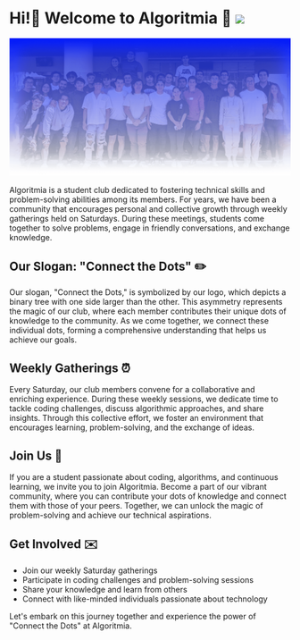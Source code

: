 ### <h1> Hi!👋 Welcome to Algoritmia 🔵</b> [![](https://visitcount.itsvg.in/api?id=AlgoritmiaClub&label=Profile%20Views&color=0&icon=5&pretty=true)](https://visitcount.itsvg.in) </h1> 
![Algortimia 2024](/profile/Foto%20Grupal.png)

Algoritmia is a student club dedicated to fostering technical skills and problem-solving abilities among its members. For years, we have been a community that encourages personal and collective growth through weekly gatherings held on Saturdays. During these meetings, students come together to solve problems, engage in friendly conversations, and exchange knowledge.

## Our Slogan: "Connect the Dots" ✏️

Our slogan, "Connect the Dots," is symbolized by our logo, which depicts a binary tree with one side larger than the other. This asymmetry represents the magic of our club, where each member contributes their unique dots of knowledge to the community. As we come together, we connect these individual dots, forming a comprehensive understanding that helps us achieve our goals.

## Weekly Gatherings ⏰

Every Saturday, our club members convene for a collaborative and enriching experience. During these weekly sessions, we dedicate time to tackle coding challenges, discuss algorithmic approaches, and share insights. Through this collective effort, we foster an environment that encourages learning, problem-solving, and the exchange of ideas.

## Join Us 🤝

If you are a student passionate about coding, algorithms, and continuous learning, we invite you to join Algoritmia. Become a part of our vibrant community, where you can contribute your dots of knowledge and connect them with those of your peers. Together, we can unlock the magic of problem-solving and achieve our technical aspirations.

## Get Involved ✉️

- Join our weekly Saturday gatherings
- Participate in coding challenges and problem-solving sessions
- Share your knowledge and learn from others
- Connect with like-minded individuals passionate about technology

Let's embark on this journey together and experience the power of "Connect the Dots" at Algoritmia.
